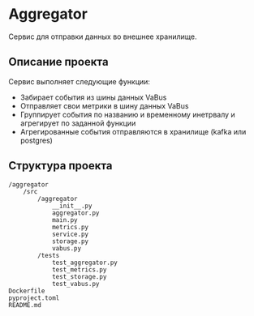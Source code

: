 # Aggregator
Сервис для отправки данных во внешнее хранилище.

## Описание проекта
Сервис выполняет следующие функции:
- Забирает события из шины данных VaBus
- Отправляет свои метрики в шину данных VaBus
- Группирует события по названию и временному инетрвалу и агрегирует по заданной функции
- Агрегированные события отправляются в хранилище (kafka или postgres)

## Структура проекта
```
/aggregator
    /src
        /aggregator
            __init__.py
            aggregator.py
            main.py
            metrics.py
            service.py
            storage.py
            vabus.py
        /tests
            test_aggregator.py
            test_metrics.py
            test_storage.py
            test_vabus.py
Dockerfile
pyproject.toml
README.md
```
